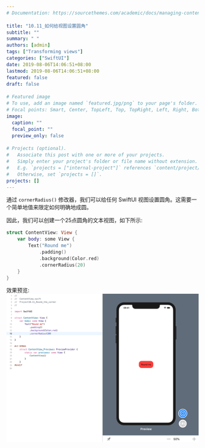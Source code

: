 ```yaml
---
# Documentation: https://sourcethemes.com/academic/docs/managing-content/

title: "10.11_如何给视图设置圆角"
subtitle: ""
summary: " "
authors: [admin]
tags: ["Transforming views"]
categories: ["SwiftUI"]
date: 2019-08-06T14:06:51+08:00
lastmod: 2019-08-06T14:06:51+08:00
featured: false
draft: false

# Featured image
# To use, add an image named `featured.jpg/png` to your page's folder.
# Focal points: Smart, Center, TopLeft, Top, TopRight, Left, Right, BottomLeft, Bottom, BottomRight.
image:
  caption: ""
  focal_point: ""
  preview_only: false

# Projects (optional).
#   Associate this post with one or more of your projects.
#   Simply enter your project's folder or file name without extension.
#   E.g. `projects = ["internal-project"]` references `content/project/deep-learning/index.md`.
#   Otherwise, set `projects = []`.
projects: []
---
```

<!-- more -->
通过 `cornerRadius()` 修改器，我们可以给任何 SwiftUI 视图设置圆角。这需要一个简单地值来限定如何明确地成圆。

因此，我们可以创建一个25点圆角的文本视图，如下所示:
```swift
struct ContentView: View {
    var body: some View {
        Text("Round me")
            .padding()
            .background(Color.red)
            .cornerRadius(20)
    }
}
```
效果预览:
![10.11_round_the_corner_25](img/10.11_round_the_corner_25.png "Round the corner")